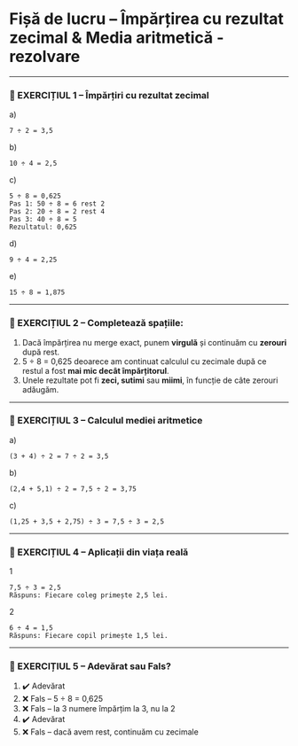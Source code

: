 # Fișă de lucru – Împărțirea cu rezultat zecimal & Media aritmetică - rezolvare



------

### 🔹 EXERCIȚIUL 1 – Împărțiri cu rezultat zecimal

a)

```
7 ÷ 2 = 3,5
```

b)

```
10 ÷ 4 = 2,5
```

c)

```
5 ÷ 8 = 0,625  
Pas 1: 50 ÷ 8 = 6 rest 2  
Pas 2: 20 ÷ 8 = 2 rest 4  
Pas 3: 40 ÷ 8 = 5  
Rezultatul: 0,625
```

d)

```
9 ÷ 4 = 2,25
```

e)

```
15 ÷ 8 = 1,875
```

------

### 🔹 EXERCIȚIUL 2 – Completează spațiile:

1. Dacă împărțirea nu merge exact, punem **virgulă** și continuăm cu **zerouri** după rest.
2. 5 ÷ 8 = 0,625 deoarece am continuat calculul cu zecimale după ce restul a fost **mai mic decât împărțitorul**.
3. Unele rezultate pot fi **zeci, sutimi** sau **miimi**, în funcție de câte zerouri adăugăm.

------

### 🔹 EXERCIȚIUL 3 – Calculul mediei aritmetice

a)

```
(3 + 4) ÷ 2 = 7 ÷ 2 = 3,5
```

b)

```
(2,4 + 5,1) ÷ 2 = 7,5 ÷ 2 = 3,75
```

c)

```
(1,25 + 3,5 + 2,75) ÷ 3 = 7,5 ÷ 3 = 2,5
```

------

### 🔹 EXERCIȚIUL 4 – Aplicații din viața reală

1

```
7,5 ÷ 3 = 2,5  
Răspuns: Fiecare coleg primește 2,5 lei.
```

2

```
6 ÷ 4 = 1,5  
Răspuns: Fiecare copil primește 1,5 lei.
```

------

### 🔹 EXERCIȚIUL 5 – Adevărat sau Fals?

1. ✔️ Adevărat
2. ❌ Fals – 5 ÷ 8 = 0,625
3. ❌ Fals – la 3 numere împărțim la 3, nu la 2
4. ✔️ Adevărat
5. ❌ Fals – dacă avem rest, continuăm cu zecimale

